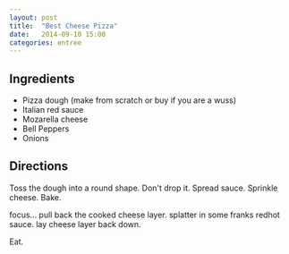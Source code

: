```yaml
---
layout: post
title:  "Best Cheese Pizza"
date:   2014-09-10 15:00
categories: entree
---
```


## Ingredients
- Pizza dough (make from scratch or buy if you are a wuss)
- Italian red sauce
- Mozarella cheese
- Bell Peppers
- Onions

## Directions

Toss the dough into a round shape.  Don't drop it.  Spread sauce.  Sprinkle cheese.  Bake.  

focus... pull back the cooked cheese layer.  splatter in some franks redhot sauce.  lay cheese layer back down.

Eat.
